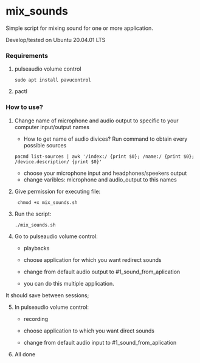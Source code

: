 # mix_sounds
Simple script for mixing sound for one or more application.

Develop/tested on Ubuntu 20.04.01 LTS
### Requirements
1. pulseaudio volume control

	``` sudo apt install pavucontrol ```
	
2. pactl

### How to use?

1. Change name of microphone and audio output to specific to your computer input/output names
	* How to get name of audio divices?
	Run command to obtain every possible sources
	
	```pacmd list-sources | awk '/index:/ {print $0}; /name:/ {print $0}; /device.description/ {print $0}'```
	
	* choose your microphone input and headphones/speekers output
	* change varibles:
		microphone and audio_output
	to this names
	
2. Give permission for executing file:

	``` chmod +x mix_sounds.sh```
	
3. Run the script:

	``` ./mix_sounds.sh ```
	
4. Go to pulseaudio volume control:
	* playbacks
		
	* choose application for which you want redirect sounds
		
	* change from default audio output to #1_sound_from_aplication
		
	* you can do this multiple application.
	
It should save between sessions;

5. In pulseaudio volume control:
	* recording
		
	* choose application to which you want direct sounds
		
	* change from default audio input to #1_sound_from_aplication
6. All done
